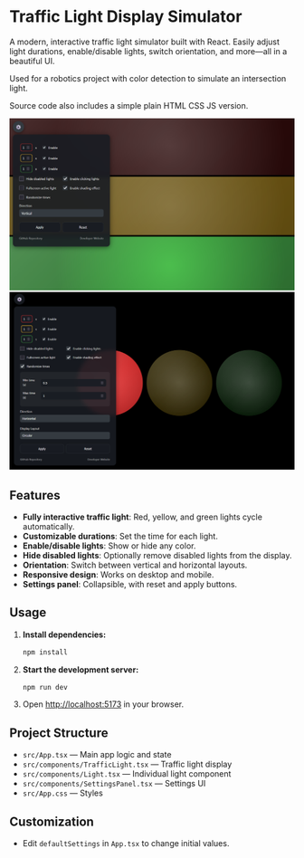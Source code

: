 # Traffic Light Display Simulator

A modern, interactive traffic light simulator built with React. Easily adjust light durations, enable/disable lights, switch orientation, and more—all in a beautiful UI.

Used for a robotics project with color detection to simulate an intersection light.

Source code also includes a simple plain HTML CSS JS version.

![Traffic Light Display Simulator Screenshot](public/Traffic-Light-Display-Screenshot.png)
![Traffic Light Display Circular Layout Screenshot](public/Traffic-Light-Circular-Screenshot.png)

## Features

- **Fully interactive traffic light**: Red, yellow, and green lights cycle automatically.
- **Customizable durations**: Set the time for each light.
- **Enable/disable lights**: Show or hide any color.
- **Hide disabled lights**: Optionally remove disabled lights from the display.
- **Orientation**: Switch between vertical and horizontal layouts.
- **Responsive design**: Works on desktop and mobile.
- **Settings panel**: Collapsible, with reset and apply buttons.

## Usage

1. **Install dependencies:**
   ```sh
   npm install
   ```
2. **Start the development server:**
   ```sh
   npm run dev
   ```
3. Open [http://localhost:5173](http://localhost:5173) in your browser.

## Project Structure

- `src/App.tsx` — Main app logic and state
- `src/components/TrafficLight.tsx` — Traffic light display
- `src/components/Light.tsx` — Individual light component
- `src/components/SettingsPanel.tsx` — Settings UI
- `src/App.css` — Styles

## Customization

- Edit `defaultSettings` in `App.tsx` to change initial values.
